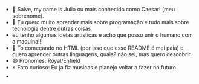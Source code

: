 - 👋 Salve, my name is Julio ou mais conhecido como Caesar! (meu sobrenome).
- 👀 Eu quero muito aprender mais sobre programação e tudo mais sobre tecnologia dentre outras coisas
-  eu tenho algumas ideias artisticas e acho que posso unir o humano com a maquina!!!
- 🌱 To começando no HTML (por isso que esse README é mei paia) e quero aprender outras linguagens, quais? não sei, mas quero descobrir.
- 😄 Pronomes: Royal/Enfield
- ⚡ Fato curioso: Eu ja fiz musicas e planejo voltar a fazer no futuro.
- 
<!---
Caesar-Follius/Caesar-Follius is a ✨ special ✨ repository because its `README.md` (this file) appears on your GitHub profile.
You can click the Preview link to take a look at your changes.
--->
